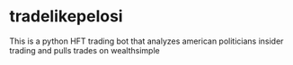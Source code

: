 # tradelikepelosi
This is a python HFT trading bot that analyzes american politicians insider trading and pulls trades on wealthsimple
